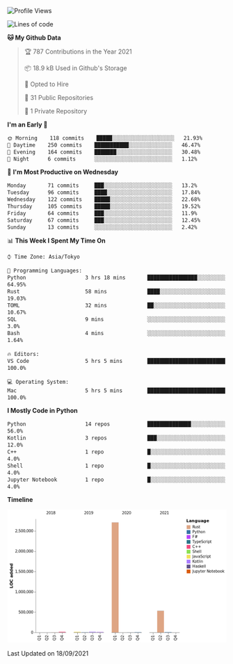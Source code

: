 <!--START_SECTION:waka-->
![Profile Views](http://img.shields.io/badge/Profile%20Views-0-blue)

![Lines of code](https://img.shields.io/badge/From%20Hello%20World%20I%27ve%20Written-3.3%20million%20lines%20of%20code-blue)

**🐱 My Github Data** 

> 🏆 787 Contributions in the Year 2021
 > 
> 📦 18.9 kB Used in Github's Storage 
 > 
> 💼 Opted to Hire
 > 
> 📜 31 Public Repositories 
 > 
> 🔑 1 Private Repository 
 > 
**I'm an Early 🐤** 

```text
🌞 Morning    118 commits    █████░░░░░░░░░░░░░░░░░░░░   21.93% 
🌆 Daytime    250 commits    ███████████░░░░░░░░░░░░░░   46.47% 
🌃 Evening    164 commits    ███████░░░░░░░░░░░░░░░░░░   30.48% 
🌙 Night      6 commits      ░░░░░░░░░░░░░░░░░░░░░░░░░   1.12%

```
📅 **I'm Most Productive on Wednesday** 

```text
Monday       71 commits     ███░░░░░░░░░░░░░░░░░░░░░░   13.2% 
Tuesday      96 commits     ████░░░░░░░░░░░░░░░░░░░░░   17.84% 
Wednesday    122 commits    █████░░░░░░░░░░░░░░░░░░░░   22.68% 
Thursday     105 commits    █████░░░░░░░░░░░░░░░░░░░░   19.52% 
Friday       64 commits     ███░░░░░░░░░░░░░░░░░░░░░░   11.9% 
Saturday     67 commits     ███░░░░░░░░░░░░░░░░░░░░░░   12.45% 
Sunday       13 commits     ░░░░░░░░░░░░░░░░░░░░░░░░░   2.42%

```


📊 **This Week I Spent My Time On** 

```text
⌚︎ Time Zone: Asia/Tokyo

💬 Programming Languages: 
Python                   3 hrs 18 mins       ████████████████░░░░░░░░░   64.95% 
Rust                     58 mins             ████░░░░░░░░░░░░░░░░░░░░░   19.03% 
TOML                     32 mins             ██░░░░░░░░░░░░░░░░░░░░░░░   10.67% 
SQL                      9 mins              ░░░░░░░░░░░░░░░░░░░░░░░░░   3.0% 
Bash                     4 mins              ░░░░░░░░░░░░░░░░░░░░░░░░░   1.64%

🔥 Editors: 
VS Code                  5 hrs 5 mins        █████████████████████████   100.0%

💻 Operating System: 
Mac                      5 hrs 5 mins        █████████████████████████   100.0%

```

**I Mostly Code in Python** 

```text
Python                   14 repos            ██████████████░░░░░░░░░░░   56.0% 
Kotlin                   3 repos             ███░░░░░░░░░░░░░░░░░░░░░░   12.0% 
C++                      1 repo              █░░░░░░░░░░░░░░░░░░░░░░░░   4.0% 
Shell                    1 repo              █░░░░░░░░░░░░░░░░░░░░░░░░   4.0% 
Jupyter Notebook         1 repo              █░░░░░░░░░░░░░░░░░░░░░░░░   4.0%

```


**Timeline**

![Chart not found](https://raw.githubusercontent.com/kitagawa-hr/kitagawa-hr/main/charts/bar_graph.png) 


 Last Updated on 18/09/2021
<!--END_SECTION:waka-->
